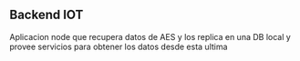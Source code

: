 ## Backend IOT

Aplicacion node que recupera datos de AES y los replica en una DB local y provee servicios para obtener los datos desde esta ultima